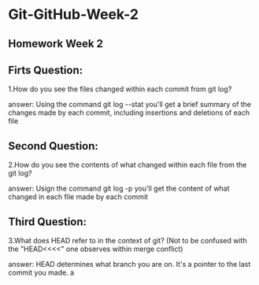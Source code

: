 # Git-GitHub-Week-2

## Homework Week 2

## Firts Question:

1.How do you see the files changed within each commit from git log?

answer:
Using the command git log --stat you'll get a brief summary of the changes made by each commit, including insertions and deletions of each file

## Second Question:

2.How do you see the contents of what changed within each file from the git log?

answer:
Usign the command git log -p you'll get the content of what changed in each file made by each commit

## Third Question:

3.What does HEAD refer to in the context of git? (Not to be confused with the "HEAD<<<<" one observes within merge conflict)

answer:
HEAD determines what branch you are on. It's a pointer to the last commit you made.
a
